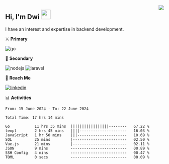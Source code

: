 [<img src="https://komarev.com/ghpvc/?username=masred&color=green&style=flat-square&label=Profile+Views" align="right">](github.com/masred)

## Hi, I'm Dwi <img src="https://raw.githubusercontent.com/MartinHeinz/MartinHeinz/master/wave.gif" width="30px">

I have an interest and expertise in backend development.

⚔️ **Primary**

![go](https://img.shields.io/badge/---?logo=go&label=Golang&style=social)

🔪 **Secondary**

![nodejs](https://img.shields.io/badge/---?logo=node.js&label=Node.js&style=social&logoColor=green)
![laravel](https://img.shields.io/badge/---?logo=laravel&label=Laravel&style=social)

🔗 **Reach Me**

[![linkedin](https://img.shields.io/badge/---?logo=linkedin&label=LinkedIn&style=social)](https://linkedin.com/in/dwifitriyanto)

📊 **Activities**

<!--START_SECTION:waka-->

```all_time
From: 15 June 2024 - To: 22 June 2024

Total Time: 17 hrs 14 mins

Go           11 hrs 35 mins  |||||||||||||||||--------   67.22 %
templ        2 hrs 45 mins   ||||---------------------   16.03 %
JavaScript   1 hr 50 mins    |||----------------------   10.69 %
SQL          25 mins         |------------------------   02.50 %
Vue.js       21 mins         |------------------------   02.11 %
JSON         9 mins          -------------------------   00.89 %
SSH Config   4 mins          -------------------------   00.47 %
TOML         0 secs          -------------------------   00.09 %
```

<!--END_SECTION:waka-->
